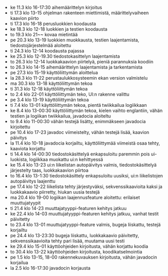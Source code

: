 - ke 11.3 klo 16-17:30 aihemäärittelyn kirjoitus
- ti 17.3 klo 13-15 ohjelman rakenteen miettimistä, määrittelyvaiheen kaavion piirto
- ti 17.3 klo 16-18 perusluokkien koodausta
- ke 18.3 klo 12-18 luokkien ja testien koodausta
- to 19.3 klo 21~~ kovaa mietintää
- pe 20.3 klo 13-19 luokkien muokkausta, testien laajentamista, tiedostojärjestelmää aloitettu
- ti 24.3 klo 12-14 koodausta pajassa
- ke 25.3 klo 12-19.30 tiedostokasittelyn laajentamista
- to 26.3 klo 12-14 luokkakaavion piirtelyä, pieniä parannuksia koodiin
- to 26.3 klo 14-15 aihemäärittelyn laajentamista ja tarkentamista
- pe 27.3 klo 15-19 käyttöliittymän aloittelua
- la 28.3 klo 11-22 perustaulukkosysteemin ekan version valmistelu
- ma 30.3 klo 13-18 käyttöliittymän tekoa
- ti 31.3 klo 12-18 käyttöliittymän tekoa
- to 2.4 klo 22-01 käyttöliittymän teko, UI:n rakenne valittu
- pe 3.4 klo 13-19 käyttöliittymän tekoa
- ti 7.4 klo 13-01 käyttöliittymän tekoa, pientä twiikkailua logiikkaan
- ke 8.4 klo 13-00:30 käyttöliittymän tekoa, kielen vaihto englantiin, vähän testien ja logiikan twiikkailua, javadocia aloiteltu
- to 9.4 klo 11-00:30 vähän testejä lisätty, enimmäkseen javadocia kirjoitettu
- pe 10.4 klo 17-23 javadoc viimeistelty, vähän testejä lisää, kaavion päivitys
- la 11.4 klo 10-18 javadocia korjailtu, käyttöliittymää viimeistä osaa tehty, kaaviota korjattu
- ti 14.4 klo 14-00:30 tiedostokäsittelyä enkapsuloitu paremmin pois ui-luokista, logiikkaa muokattu ui:n kehittyessä
- ke 15.4 klo 13-23 ui:n liikelistan autopäivitys valmis, tiedostokäsittelyä järjestelty taas, luokkakaavion piirtoa
- to 16.4 klo 13-1:30 tiedostokäsittely enkapsuloitu uusiksi, ui:n liikelistojen autopäivitys laajenttu
- pe 17.4 klo 12-22 liikelista tehty järjestyväksi, sekvenssikaavioita kaksi ja luokkakaavio piirretty, hiukan uusia testejä
- ma 20.4 klo 19-00 logiikan laajennusfeature aloitettu: erilaiset muuttujatyypit
- ti 21.4 klo 14-23 muuttajatyyppi-featuren kehitys jatkuu
- ke 22.4 klo 14-03 muuttujatyyppi-featuren kehitys jatkuu, vanhat testit päivitetty
- to 23.4 klo 13-01 muuttujatyyppi-feature valmis, bugeja liiskattu, testejä korjailtu
- pe 24.4 klo 13-23:30 bugeja liiskattu, luokkakaavio päivitetty, sekvenssikaavioita tehty pari lisää, muutama uusi testi
- ke 29.4 klo 15-01 käyttöohjeiden kirjoitusta, vähän korjattu koodia
- to 30.4 klo 13-22 käyttöohjeiden kirjoitusta, koodikatselmointia
- pe 1.5 klo 13-15, 18-00 rakennekuvauksen kirjoitusta, vähän javadocin korjailua
- la 2.5 klo 16-17:30 javadocin korjausta